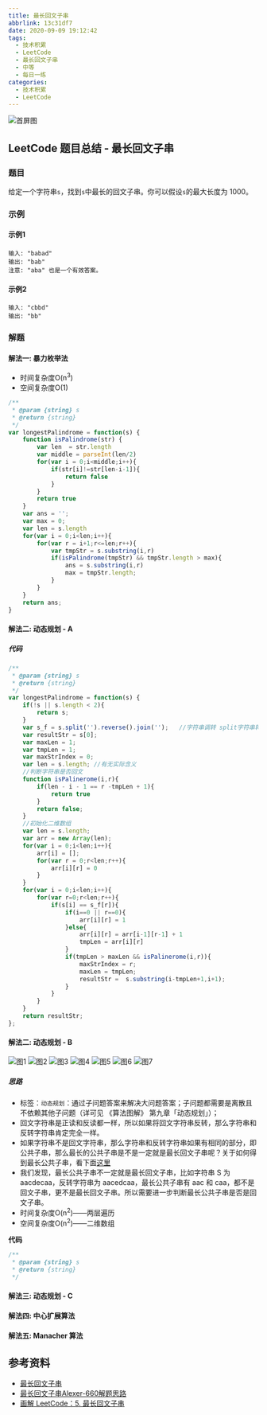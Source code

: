 ```yaml
---
title: 最长回文子串
abbrlink: 13c31df7
date: 2020-09-09 19:12:42
tags:
  - 技术积累
  - LeetCode
  - 最长回文子串
  - 中等
  - 每日一练
categories:
  - 技术积累
  - LeetCode
---
```


![首屏图](https://s1.ax1x.com/2020/09/09/w3v1nH.jpg)

<!-- more -->

## LeetCode 题目总结 - 最长回文子串

### 题目

给定一个字符串`s`，找到`s`中最长的回文子串。你可以假设`s`的最大长度为 1000。

### 示例

#### 示例1

```text
输入: "babad"
输出: "bab"
注意: "aba" 也是一个有效答案。
```

#### 示例2

```text
输入: "cbbd"
输出: "bb"
```

### 解题

#### 解法一: 暴力枚举法

* 时间复杂度O(n<sup>3</sup>)
* 空间复杂度O(1)

```js
/**
 * @param {string} s
 * @return {string}
 */
var longestPalindrome = function(s) {
    function isPalindrome(str) {
        var len  = str.length
        var middle = parseInt(len/2)
        for(var i = 0;i<middle;i++){
            if(str[i]!=str[len-i-1]){
                return false
            }
        }
        return true
    }
    var ans = '';
    var max = 0;
    var len = s.length
    for(var i = 0;i<len;i++){
        for(var r = i+1;r<=len;r++){
            var tmpStr = s.substring(i,r)
            if(isPalindrome(tmpStr) && tmpStr.length > max){
                ans = s.substring(i,r)
                max = tmpStr.length;
            }
        }
    }
    return ans;
}
```

#### 解法二: 动态规划 - A

##### 代码

```js
/**
 * @param {string} s
 * @return {string}
 */
var longestPalindrome = function(s) {
    if(!s || s.length < 2){
        return s;
    }
    var s_f = s.split('').reverse().join('');   //字符串调转 split字符串转数组 reverse数组顺序调转 join数组拼接字符串
    var resultStr = s[0];
    var maxLen = 1;
    var tmpLen = 1;
    var maxStrIndex = 0;
    var len = s.length; //有无实际含义
    //判断字符串是否回文
    function isPalinerome(i,r){
        if(len - i - 1 == r -tmpLen + 1){
            return true
        }
        return false;
    }
    //初始化二维数组
    var len = s.length;
    var arr = new Array(len);
    for(var i = 0;i<len;i++){
        arr[i] = [];
        for(var r = 0;r<len;r++){
            arr[i][r] = 0
        }
    }
    for(var i = 0;i<len;i++){
        for(var r=0;r<len;r++){
            if(s[i] == s_f[r]){
                if(i==0 || r==0){
                    arr[i][r] = 1
                }else{
                    arr[i][r] = arr[i-1][r-1] + 1
                    tmpLen = arr[i][r]
                }
                if(tmpLen > maxLen && isPalinerome(i,r)){
                    maxStrIndex = r;
                    maxLen = tmpLen;
                    resultStr =  s.substring(i-tmpLen+1,i+1);
                }
            }
        }
    }
    return resultStr;
};
```

#### 解法二: 动态规划 - B

![图1](https://s1.ax1x.com/2020/09/09/w8iiwD.png)
![图2](https://s1.ax1x.com/2020/09/09/w8iFTe.png)
![图3](https://s1.ax1x.com/2020/09/09/w8iPeO.png)
![图4](https://s1.ax1x.com/2020/09/09/w8iAFH.png)
![图5](https://s1.ax1x.com/2020/09/09/w8i9OK.png)
![图6](https://s1.ax1x.com/2020/09/09/w8iEYd.png)
![图7](https://s1.ax1x.com/2020/09/09/w8iVfA.png)

##### 思路

* 标签：`动态规划`：通过子问题答案来解决大问题答案；子问题都需要是离散且不依赖其他子问题（详可见 《算法图解》 第九章「动态规划」）；
* 回文字符串是正读和反读都一样，所以如果将回文字符串反转，那么字符串和反转字符串肯定完全一样。
* 如果字符串不是回文字符串，那么字符串和反转字符串如果有相同的部分，即公共子串，那么最长的公共子串是不是一定就是最长回文子串呢？关于如何得到最长公共子串，看下面[这里](如何获取最长公共子串)
* 我们发现，最长公共子串不一定就是最长回文子串，比如字符串 S 为 aacdecaa，反转字符串为 aacedcaa，最长公共子串有 aac 和 caa，都不是回文子串，更不是最长回文子串。所以需要进一步判断最长公共子串是否是回文子串。
* 时间复杂度O(n<sup>2</sup>)——两层遍历
* 空间复杂度O(n<sup>2</sup>)——二维数组

**代码**

```js
/**
 * @param {string} s
 * @return {string}
 */

```

#### 解法三: 动态规划 - C

#### 解法四: 中心扩展算法

#### 解法五: Manacher 算法

## 参考资料

* [最长回文子串](https://leetcode-cn.com/problems/longest-palindromic-substring/)
* [最长回文子串Alexer-660解题思路](https://leetcode-cn.com/problems/longest-palindromic-substring/solution/5-zui-chang-hui-wen-zi-chuan-by-alexer-660/)
* [画解 LeetCode：5. 最长回文子串](https://leetcode-cn.com/problems/longest-palindromic-substring/solution/hua-jie-suan-fa-5-zui-chang-hui-wen-zi-chuan-by-de/)
